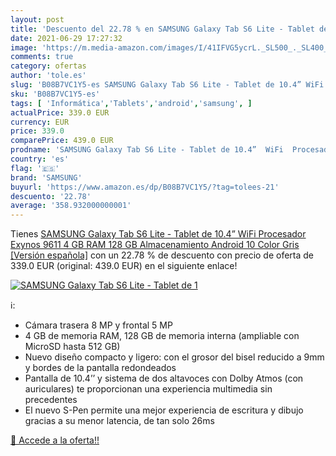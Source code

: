 ```yaml
---
layout: post
title: 'Descuento del 22.78 % en SAMSUNG Galaxy Tab S6 Lite - Tablet de 1'
date: 2021-06-29 17:27:32
image: 'https://m.media-amazon.com/images/I/41IFVG5ycrL._SL500_._SL400_.jpg'
comments: true
category: ofertas
author: 'tole.es'
slug: 'B08B7VC1Y5-es SAMSUNG Galaxy Tab S6 Lite - Tablet de 10.4” WiFi...'
sku: 'B08B7VC1Y5-es'
tags: [ 'Informática','Tablets','android','samsung', ]
actualPrice: 339.0 EUR
currency: EUR
price: 339.0
comparePrice: 439.0 EUR
prodname: 'SAMSUNG Galaxy Tab S6 Lite - Tablet de 10.4”  WiFi  Procesador Exynos 9611  4 GB RAM  128 GB Almacenamiento  Android 10   Color Gris [Versión española]'
country: 'es'
flag: '🇪🇸'
brand: 'SAMSUNG'
buyurl: 'https://www.amazon.es/dp/B08B7VC1Y5/?tag=tolees-21'
descuento: '22.78'
average: '358.932000000001'
---
```


Tienes [SAMSUNG Galaxy Tab S6 Lite - Tablet de 10.4”  WiFi  Procesador Exynos 9611  4 GB RAM  128 GB Almacenamiento  Android 10   Color Gris [Versión española]](https://www.amazon.es/dp/B08B7VC1Y5/?tag=tolees-21) con un 22.78 % de descuento con precio de oferta de 339.0 EUR (original: 439.0 EUR) en el siguiente enlace!

[![SAMSUNG Galaxy Tab S6 Lite - Tablet de 1](https://m.media-amazon.com/images/I/41IFVG5ycrL._SL500_._SL400_.jpg)](https://www.amazon.es/dp/B08B7VC1Y5/?tag=tolees-21)

ℹ️:

- Cámara trasera 8 MP y frontal 5 MP
- 4 GB de memoria RAM, 128 GB de memoria interna (ampliable con MicroSD hasta 512 GB)
- Nuevo diseño compacto y ligero: con el grosor del bisel reducido a 9mm y bordes de la pantalla redondeados
- Pantalla de 10.4’’ y sistema de dos altavoces con Dolby Atmos (con auriculares) te proporcionan una experiencia multimedia sin precedentes
- El nuevo S-Pen permite una mejor experiencia de escritura y dibujo gracias a su menor latencia, de tan solo 26ms

[🛒 Accede a la oferta!!](https://www.amazon.es/dp/B08B7VC1Y5/?tag=tolees-21)
